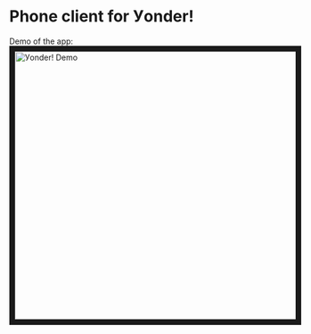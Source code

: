 Phone client for Уonder!
=============



Demo of the app: <a href="http://www.youtube.com/watch?feature=player_embedded&v=vtuT9pRy1ZQ
" target="_blank"><img src="http://img.youtube.com/vi/vtuT9pRy1ZQ/0.jpg" 
alt="Уonder! Demo" width="640" height="480" border="10" /></a>
